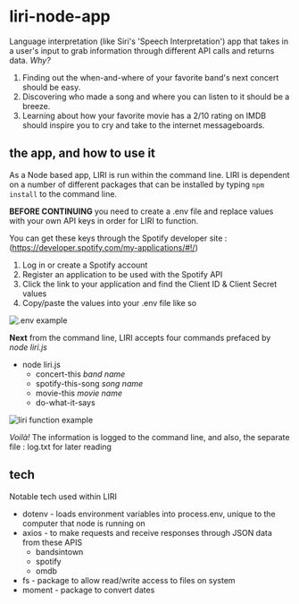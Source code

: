 # liri-node-app
Language interpretation (like Siri's 'Speech Interpretation') app that takes in a user's input to grab information through different API calls and returns data. *Why?*

1. Finding out the when-and-where of your favorite band's next concert should be easy.
2. Discovering who made a song and where you can listen to it should be a breeze.
2. Learning about how your favorite movie has a 2/10 rating on IMDB should inspire you to cry and take to the internet messageboards.

## the app, and how to use it
As a Node based app, LIRI is run within the command line.
LIRI is dependent on a number of different packages that can be installed by typing `npm install` to the command line.

**BEFORE CONTINUING** you need to create a .env file and replace values with your own API keys in order for LIRI to function.

You can get these keys through the Spotify developer site : (https://developer.spotify.com/my-applications/#!/)
1. Log in or create a Spotify account
2. Register an application to be used with the Spotify API
3. Click the link to your application and find the Client ID & Client Secret values
4. Copy/paste the values into your .env file like so

![.env example](https://i.imgur.com/Sh9G9Pm.png)

**Next** from the command line, LIRI accepts four commands prefaced by _node liri.js_
* node liri.js
  * concert-this *band name*
  * spotify-this-song *song name*
  * movie-this *movie name*
  * do-what-it-says
  
![liri function example](https://i.imgur.com/RSw7ILf.png)

*Voilà!* The information is logged to the command line, and also, the separate file : log.txt for later reading

## tech
Notable tech used within LIRI
* dotenv - loads environment variables into process.env, unique to the computer that node is running on
* axios - to make requests and receive responses through JSON data from these APIS
  * bandsintown
  * spotify
  * omdb
* fs - package to allow read/write access to files on system
* moment - package to convert dates
